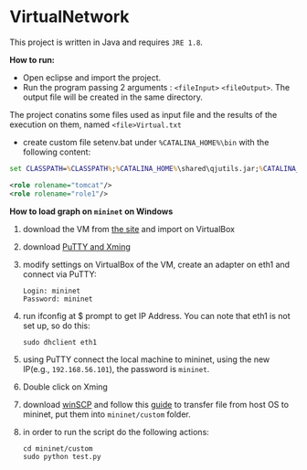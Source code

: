 # VirtualNetwork

This project is written in Java and requires `JRE 1.8`. 


**How to run:**
- Open eclipse and import the project.
- Run the program passing 2 arguments : `<fileInput>` `<fileOutput>`. The output file will be created in the same directory.

The project conatins some files used as input file and the results of the execution on them, named `<file>Virtual.txt`

- create custom file setenv.bat under `%CATALINA_HOME%\bin` with the following content:
```bat
set CLASSPATH=%CLASSPATH%;%CATALINA_HOME%\shared\qjutils.jar;%CATALINA_HOME%\shared\mcnet.jar;%CATALINA_HOME%\shared\com.microsoft.z3.jar;.;%CATALINA_HOME%\webapps\verify\WEB-INF\classes\tests
```

  ```xml
  <role rolename="tomcat"/>
  <role rolename="role1"/>
  ```


**How to load graph on `mininet` on Windows**

1. download the VM from [the site](http://mininet.org/) and import on VirtualBox

2. download [PuTTY and Xming](https://github.com/mininet/openflow-tutorial/wiki/Installing-Required-Software)

3. modify settings on VirtualBox of the VM, create an adapter on eth1 and connect via PuTTY:

	```
	Login: mininet
	Password: mininet
	```
4. run ifconfig at $ prompt to get IP Address. You can note that eth1 is not set up, so do this:

	```
	sudo dhclient eth1
	```
5. using PuTTY connect the local machine to mininet, using the new IP(e.g., `192.168.56.101`), the password is `mininet`.

6. Double click on Xming 

7. download [winSCP](https://winscp.net/eng/download.php) and follow this [guide](http://sandeshshrestha.blogspot.it/2015/01/transfer-files-between-host-os-and.html) to transfer file from host OS to mininet, put them into `mininet/custom` folder.

8. in order to run the script do the following actions:

  	```
	cd mininet/custom
	sudo python test.py
	  ```
